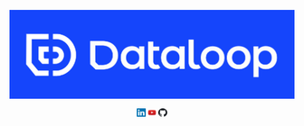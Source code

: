 <p align="center">
  <a href="https://dataloop.ai/" target="_blank">
  <img width="700" src="https://github.com/dataloop-ai-apps/.github/blob/main/logo.png"></a>
</p>

<div align="center">
  <a href="https://www.linkedin.com/company/dataloop/about/" target="_blank">
    <img src="https://github.com/dataloop-ai-apps/.github/blob/main/LinkedIn.png" width="3%" alt="LinkedIn"></a>
  <a href="https://www.youtube.com/channel/UCCvp-nw5mK9bb9lDNcD6fgw/featured" target="_blank">
    <img src="https://github.com/dataloop-ai-apps/.github/blob/main/YouTube.jpeg" width="3%" alt="YouTube"></a>
  <a href="https://github.com/dataloop-ai-apps" target="_blank">
    <img src="https://github.com/dataloop-ai-apps/.github/blob/main/GitHub.png" width="3%" alt="GitHub"></a>
</div>
